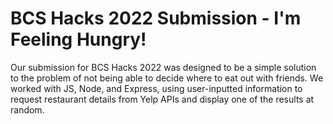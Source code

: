 # BCS Hacks 2022 Submission - I'm Feeling Hungry!

Our submission for BCS Hacks 2022 was designed to be a simple solution to the problem of not being able to decide where to eat out with friends. We worked with JS, Node, and Express, using user-inputted information to request restaurant details from Yelp APIs and display one of the results at random. 
